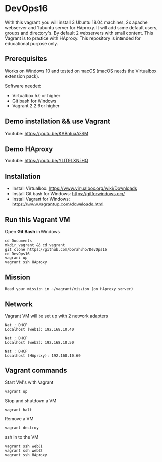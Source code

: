 # DevOps16

With this vagrant, you will install 3 Ubuntu 18.04 machines, 2x apache webserver and 1 ubuntu server for HAproxy.
It will add some default users, groups and directory's. By default 2 webservers with small content.
This Vagrant is to practice with HAproxy.
This repository is intended for educational purpose only.


## Prerequisites

Works on Windows 10 and tested on macOS (macOS needs the Virtualbox extension pack).

Software needed:
* Virtualbox 5.0 or higher
* Git bash for Windows
* Vagrant 2.2.6 or higher


## Demo installation && use Vagrant

Youtube: https://youtu.be/KABnIuaA8SM


## Demo HAproxy

Youtube: https://youtu.be/YLlT9LXN5HQ


## Installation

* Install Virtualbox: https://www.virtualbox.org/wiki/Downloads
* Install Git bash for Windows: https://gitforwindows.org/
* Install Vagrant for Windows: https://www.vagrantup.com/downloads.html

## Run this Vagrant VM
Open **Git Bash** in Windows
```
cd Documents
mkdir vagrant && cd vagrant
git clone https://github.com/borahuho/DevOps16
cd DevOps16
vagrant up
vagrant ssh HAproxy
```
## Mission
```
Read your mission in ~/vagrant/mission (on HAproxy server)
```
## Network
Vagrant VM will be set up with 2 network adapters
```
Nat : DHCP
Localhost (web1): 192.168.10.40

Nat : DHCP
Localhost (web2): 192.168.10.50

Nat : DHCP
Localhost (HAproxy): 192.168.10.60
```
## Vagrant commands
Start VM's with Vagrant
```
vagrant up
```
Stop and shutdown a VM
```
vagrant halt
```
Remove a VM
```
vagrant destroy
```
ssh in to the VM
```
vagrant ssh web01
vagrant ssh web02
vagrant ssh HAproxy
```

